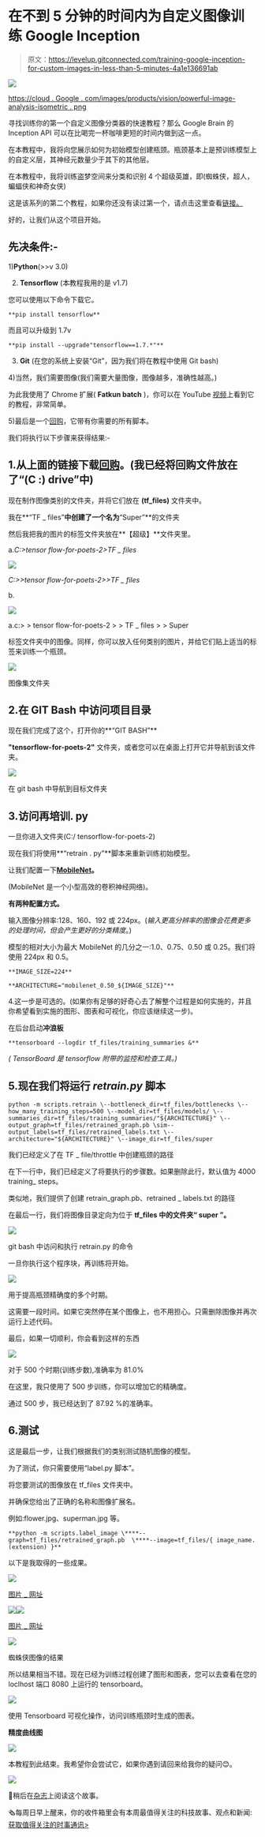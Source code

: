# 在不到 5 分钟的时间内为自定义图像训练 Google Inception

> 原文：<https://levelup.gitconnected.com/training-google-inception-for-custom-images-in-less-than-5-minutes-4a1e136691ab>

![](img/22c70610100535940e769bb581e1bffb.png)

[https://cloud . Google . com/images/products/vision/powerful-image-analysis-isometric . png](https://cloud.google.com/images/products/vision/powerful-image-analysis-isometric.png)

寻找训练你的第一个自定义图像分类器的快速教程？那么 Google Brain 的 Inception API 可以在比喝完一杯咖啡更短的时间内做到这一点。

在本教程中，我将向您展示如何为初始模型创建瓶颈。瓶颈基本上是预训练模型上的自定义层，其神经元数量少于其下的其他层。

在本教程中，我将训练盗梦空间来分类和识别 4 个超级英雄，即(蜘蛛侠，超人，蝙蝠侠和神奇女侠)

这是该系列的第二个教程，如果你还没有读过第一个，请点击这里查看[链接。](https://medium.com/@ankit.bhadoriya/a-ready-to-go-image-classifier-with-transfer-learning-66cca2285342)

好的，让我们从这个项目开始。

## **先决条件:-**

1)**Python**(>>v 3.0)

2) **Tensorflow** (本教程我用的是 v1.7)

您可以使用以下命令下载它。

`**pip install tensorflow**`

而且可以升级到 1.7v

`**pip install --upgrade"tensorflow==1.7.*"**`

3) **Git** (在您的系统上安装“Git”，因为我们将在教程中使用 Git bash)

4)当然，我们需要图像(我们需要大量图像，图像越多，准确性越高。)

为此我使用了 Chrome 扩展( **Fatkun batch** )，你可以在 YouTube [视频](http://(https://www.youtube.com/watch?v=yDLwLo0wKLQ))上看到它的教程，非常简单。

5)最后是一个[回购](https://github.com/googlecodelabs/tensorflow-for-poets-2)，它带有你需要的所有脚本。

我们将执行以下步骤来获得结果:-

## 1.从上面的链接下载[回购](https://github.com/googlecodelabs/tensorflow-for-poets-2)。(我已经将回购文件放在了“(C :) drive”中)

现在制作图像类别的文件夹，并将它们放在 **(tf_files)** 文件夹中。

我在**“TF _ files”**中创建了一个名为**“Super”**的文件夹

然后我把我的图片的标签文件夹放在**【超级】**文件夹里。

a.*C:>tensor flow-for-poets-2>TF _ files*

![](img/d32d91ebfee6115b9a664df3352cb01f.png)

*C:>>tensor flow-for-poets-2>>TF _ files*

b.

![](img/9e258ea2dcc10e61794d3bc1c3a865bb.png)

a.c:> > tensor flow-for-poets-2 > > TF _ files > > Super

标签文件夹中的图像。同样，你可以放入任何类别的图片，并给它们贴上适当的标签来训练一个瓶颈。

![](img/d67eba9c4978e0269a373892246b85ce.png)

图像集文件夹

## 2.在 GIT Bash 中访问项目目录

现在我们完成了这个，打开你的**“GIT BASH”**

**"tensorflow-for-poets-2"** 文件夹，或者您可以在桌面上打开它并导航到该文件夹。

![](img/30222de11ad42d3b9a7456b50968d2e6.png)

在 git bash 中导航到目标文件夹

## 3.访问再培训. py

一旦你进入文件夹(C:/ tensorflow-for-poets-2)

现在我们将使用**“retrain . py”**脚本来重新训练初始模型。

让我们配置一下[**MobileNet**](https://research.googleblog.com/2017/06/mobilenets-open-source-models-for.html)**。**

(MobileNet 是一个小型高效的卷积神经网络)。

**有两种配置方式。**

输入图像分辨率:128、160、192 或 224px。(*输入更高分辨率的图像会花费更多的处理时间，但会产生更好的分类精度*。)

模型的相对大小为最大 MobileNet 的几分之一:1.0、0.75、0.50 或 0.25。我们将使用 224px 和 0.5。

`**IMAGE_SIZE=224**`

`**ARCHITECTURE="mobilenet_0.50_${IMAGE_SIZE}"**`

4.这一步是可选的。(如果你有足够的好奇心去了解整个过程是如何实施的，并且你希望看到实施的图形、图表和可视化，你应该继续这一步)。

在后台启动**冲浪板**

```
**tensorboard --logdir tf_files/training_summaries &**
```

*( TensorBoard 是 tensorflow 附带的监控和检查工具。)*

## 5.现在我们将运行 ***retrain.py*** 脚本

```
python -m scripts.retrain \--bottleneck_dir=tf_files/bottlenecks \--how_many_training_steps=500 \--model_dir=tf_files/models/ \--summaries_dir=tf_files/training_summaries/"${ARCHITECTURE}" \--output_graph=tf_files/retrained_graph.pb \sim--output_labels=tf_files/retrained_labels.txt \--architecture="${ARCHITECTURE}" \--image_dir=tf_files/super
```

我们已经定义了在 TF _ file/throttle 中创建瓶颈的路径

在下一行中，我们已经定义了将要执行的步骤数。如果删除此行，默认值为 4000 training_ steps。

类似地，我们提供了创建 retrain_graph.pb、retrained _ labels.txt 的路径

在最后一行，我们将图像目录定向为位于 **tf_files 中的文件夹“ **super** ”。**

![](img/52c06c42d7f105b27aa22df6a3072183.png)

git bash 中访问和执行 retrain.py 的命令

一旦你执行这个程序块，再训练将开始。

![](img/2985d7829d83cfa6f68c232bf1ed6d4b.png)

用于提高瓶颈精确度的多个时期。

这需要一段时间。如果它突然停在某个图像上，也不用担心。只需删除图像并再次运行上述代码。

最后，如果一切顺利，你会看到这样的东西

![](img/4a992026905bfa65e24f0e049a5f1494.png)

对于 500 个时期(训练步数),准确率为 81.0%

在这里，我只使用了 500 步训练，你可以增加它的精确度。

通过 500 步，我已经达到了 87.92 %的准确率。

## 6.测试

这是最后一步，让我们根据我们的类别测试随机图像的模型。

为了测试，你只需要使用“label.py 脚本”。

将您要测试的图像放在 tf_files 文件夹中。

并确保您给出了正确的名称和图像扩展名。

例如:flower.jpg、superman.jpg 等。

```
**python -m scripts.label_image \****--graph=tf_files/retrained_graph.pb  \****--image=tf_files/{ image_name. (extension) }**
```

以下是我取得的一些成果。

![](img/3dc7e05d7a403cfabb0bafecc7c65168.png)

[图片 _ 网址](http://www.cartoonswallpapers.net/batman/batman-image-lumia/)

![](img/0b6d4003103f4e16f127e7a9aeac1ade.png)![](img/7a9abf7da5f5826d872b5c0d3c3becca.png)

[图片 _ 网址](http://2.bp.blogspot.com/-GK-d4hSfzjk/Ukw87_olUzI/AAAAAAAAClo/VHUh2XS2ebA/s1600/Amazing+Spiderman+2+Desktop+Wallpaper.jpg)

![](img/afb7872f62b9b494fe8a7d45cecaa603.png)

蜘蛛侠图像的结果

所以结果相当不错。现在已经为训练过程创建了图形和图表，您可以去查看在您的 loclhost 端口 8080 上运行的 tensorboard。

![](img/76060b00b862024ea65a060b86210ceb.png)

使用 Tensorboard 可视化操作，访问训练瓶颈时生成的图表。

**精度曲线图**

![](img/656c070b2fe37f363842ea2e448eae88.png)

本教程到此结束。我希望你会尝试它，如果你遇到请回来给我你的疑问😊。

[![](img/2eed4872b7091c94d3132cdac0e361af.png)](https://usejournal.com/?utm_source=medium.com&utm_medium=noteworthy_blog&utm_campaign=guest_post_image)

📝稍后在[杂志](https://usejournal.com/?utm_source=medium.com&utm_medium=noteworthy_blog&utm_campaign=guest_post_read_later_text)上阅读这个故事。

🗞每周日早上醒来，你的收件箱里会有本周最值得关注的科技故事、观点和新闻:[获取值得关注的时事通讯>](https://usejournal.com/newsletter/?utm_source=medium.com&utm_medium=noteworthy_blog&utm_campaign=guest_post_text)